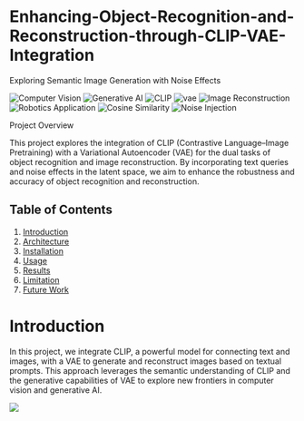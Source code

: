 # Enhancing-Object-Recognition-and-Reconstruction-through-CLIP-VAE-Integration
 Exploring Semantic Image Generation with Noise Effects
 
![Computer Vision](https://img.shields.io/badge/Computer%20Vision-blue)
![Generative AI](https://img.shields.io/badge/Generative%20AI-green)
![CLIP](https://img.shields.io/badge/CLIP-Contrastive%20Language%20Image%20Pretraining-orange)
![vae](https://img.shields.io/badge/VAE-Variational%20Auto%20Encoder-white)
![Image Reconstruction](https://img.shields.io/badge/Image%20Reconstruction-purple)
![Robotics Application](https://img.shields.io/badge/Robotics%20Application-black)
![Cosine Similarity](https://img.shields.io/badge/Cosine%20Similarity-grey)
![Noise Injection](https://img.shields.io/badge/Noise%20Injection-yellow)

Project Overview

This project explores the integration of CLIP (Contrastive Language–Image Pretraining) with a Variational Autoencoder (VAE) for the dual tasks of object recognition and image reconstruction. By incorporating text queries and noise effects in the latent space, we aim to enhance the robustness and accuracy of object recognition and reconstruction.

## Table of Contents
1. [Introduction](#introduction)
2. [Architecture](#architecture)
3. [Installation](#installation)
4. [Usage](#usage)
5. [Results](#results)
6. [Limitation](#introduction)
7. [Future Work](#introduction)
  
# Introduction

In this project, we integrate CLIP, a powerful model for connecting text and images, with a VAE to generate and reconstruct images based on textual prompts. This approach leverages the semantic understanding of CLIP and the generative capabilities of VAE to explore new frontiers in computer vision and generative AI.

<img src="https://github.com/Dherya27/Object-Recognition-and-Reconstruction-through-CLIP-VAE-Integration/blob/main/results/reconstruction.gif">

